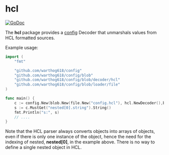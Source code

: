 # hcl

[![GoDoc](https://godoc.org/github.com/warthog618/config/blob/decoder/hcl/sar?status.svg)](https://godoc.org/github.com/warthog618/config/blob/decoder/hcl)

The **hcl** package provides a [config](https://github.com/warthog618/config) Decoder that unmarshals values from HCL formatted sources.

Example usage:

```go
import (
    "fmt"

    "github.com/warthog618/config"
    "github.com/warthog618/config/blob"
    "github.com/warthog618/config/blob/decoder/hcl"
    "github.com/warthog618/config/blob/loader/file"
)

func main() {
    c := config.New(blob.New(file.New("config.hcl"), hcl.NewDecoder(),blob.MustLoad()))
    s := c.MustGet("nested[0].string").String()
    fmt.Println("s:", s)
    // ....
}
```

Note that the HCL parser always converts objects into arrays of objects, even if
there is only one instance of the object, hence the need for the indexing of
nested, **nested[0]**, in the example above.  There is no way to define a single
nested object in HCL.
